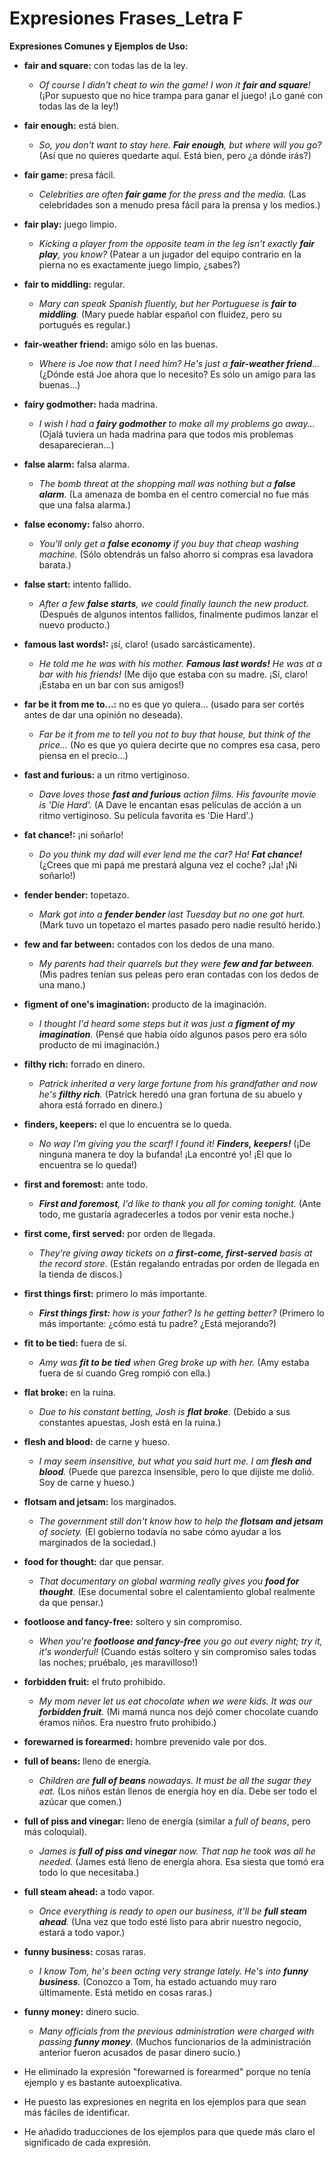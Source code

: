 # Expresiones Frases_Letra F



**Expresiones Comunes y Ejemplos de Uso:**

*   **fair and square:** con todas las de la ley.
    *   *Of course I didn't cheat to win the game! I won it **fair and square**!* (¡Por supuesto que no hice trampa para ganar el juego! ¡Lo gané con todas las de la ley!)
*   **fair enough:** está bien.
    *   *So, you don't want to stay here. **Fair enough**, but where will you go?* (Así que no quieres quedarte aquí. Está bien, pero ¿a dónde irás?)
*   **fair game:** presa fácil.
    *   *Celebrities are often **fair game** for the press and the media.* (Las celebridades son a menudo presa fácil para la prensa y los medios.)
*   **fair play:** juego limpio.
    *   *Kicking a player from the opposite team in the leg isn't exactly **fair play**, you know?* (Patear a un jugador del equipo contrario en la pierna no es exactamente juego limpio, ¿sabes?)
*   **fair to middling:** regular.
    *   *Mary can speak Spanish fluently, but her Portuguese is **fair to middling**.* (Mary puede hablar español con fluidez, pero su portugués es regular.)
*   **fair-weather friend:** amigo sólo en las buenas.
    *   *Where is Joe now that I need him? He's just a **fair-weather friend**...* (¿Dónde está Joe ahora que lo necesito? Es sólo un amigo para las buenas...)
*   **fairy godmother:** hada madrina.
    *   *I wish I had a **fairy godmother** to make all my problems go away...* (Ojalá tuviera un hada madrina para que todos mis problemas desaparecieran...)
*   **false alarm:** falsa alarma.
    *   *The bomb threat at the shopping mall was nothing but a **false alarm**.* (La amenaza de bomba en el centro comercial no fue más que una falsa alarma.)
*   **false economy:** falso ahorro.
    *   *You'll only get a **false economy** if you buy that cheap washing machine.* (Sólo obtendrás un falso ahorro si compras esa lavadora barata.)
*   **false start:** intento fallido.
    *   *After a few **false starts**, we could finally launch the new product.* (Después de algunos intentos fallidos, finalmente pudimos lanzar el nuevo producto.)
*   **famous last words!:** ¡sí, claro! (usado sarcásticamente).
    *   *He told me he was with his mother. **Famous last words!** He was at a bar with his friends!* (Me dijo que estaba con su madre. ¡Sí, claro! ¡Estaba en un bar con sus amigos!)
*   **far be it from me to...:** no es que yo quiera... (usado para ser cortés antes de dar una opinión no deseada).
    *   *Far be it from me to tell you not to buy that house, but think of the price...* (No es que yo quiera decirte que no compres esa casa, pero piensa en el precio...)
*   **fast and furious:** a un ritmo vertiginoso.
    *   *Dave loves those **fast and furious** action films. His favourite movie is 'Die Hard'.* (A Dave le encantan esas películas de acción a un ritmo vertiginoso. Su película favorita es 'Die Hard'.)
*   **fat chance!:** ¡ni soñarlo!
    *   *Do you think my dad will ever lend me the car? Ha! **Fat chance!*** (¿Crees que mi papá me prestará alguna vez el coche? ¡Ja! ¡Ni soñarlo!)
*   **fender bender:** topetazo.
    *   *Mark got into a **fender bender** last Tuesday but no one got hurt.* (Mark tuvo un topetazo el martes pasado pero nadie resultó herido.)
*   **few and far between:** contados con los dedos de una mano.
    *   *My parents had their quarrels but they were **few and far between**.* (Mis padres tenían sus peleas pero eran contadas con los dedos de una mano.)
*   **figment of one's imagination:** producto de la imaginación.
    *   *I thought I'd heard some steps but it was just a **figment of my imagination**.* (Pensé que había oído algunos pasos pero era sólo producto de mi imaginación.)
*   **filthy rich:** forrado en dinero.
    *   *Patrick inherited a very large fortune from his grandfather and now he's **filthy rich**.* (Patrick heredó una gran fortuna de su abuelo y ahora está forrado en dinero.)
*   **finders, keepers:** el que lo encuentra se lo queda.
    *   *No way I'm giving you the scarf! I found it! **Finders, keepers!*** (¡De ninguna manera te doy la bufanda! ¡La encontré yo! ¡El que lo encuentra se lo queda!)
*   **first and foremost:** ante todo.
    *   ***First and foremost**, I'd like to thank you all for coming tonight.* (Ante todo, me gustaría agradecerles a todos por venir esta noche.)
*   **first come, first served:** por orden de llegada.
    *   *They're giving away tickets on a **first-come, first-served** basis at the record store.* (Están regalando entradas por orden de llegada en la tienda de discos.)
*   **first things first:** primero lo más importante.
    *   ***First things first:** how is your father? Is he getting better?* (Primero lo más importante: ¿cómo está tu padre? ¿Está mejorando?)
*   **fit to be tied:** fuera de sí.
    *   *Amy was **fit to be tied** when Greg broke up with her.* (Amy estaba fuera de sí cuando Greg rompió con ella.)
*   **flat broke:** en la ruina.
    *   *Due to his constant betting, Josh is **flat broke**.* (Debido a sus constantes apuestas, Josh está en la ruina.)
*   **flesh and blood:** de carne y hueso.
    *   *I may seem insensitive, but what you said hurt me. I am **flesh and blood**.* (Puede que parezca insensible, pero lo que dijiste me dolió. Soy de carne y hueso.)
*   **flotsam and jetsam:** los marginados.
    *   *The government still don't know how to help the **flotsam and jetsam** of society.* (El gobierno todavía no sabe cómo ayudar a los marginados de la sociedad.)
*   **food for thought:** dar que pensar.
    *   *That documentary on global warming really gives you **food for thought**.* (Ese documental sobre el calentamiento global realmente da que pensar.)
*   **footloose and fancy-free:** soltero y sin compromiso.
    *   *When you're **footloose and fancy-free** you go out every night; try it, it's wonderful!* (Cuando estás soltero y sin compromiso sales todas las noches; pruébalo, ¡es maravilloso!)
*   **forbidden fruit:** el fruto prohibido.
    *   *My mom never let us eat chocolate when we were kids. It was our **forbidden fruit**.* (Mi mamá nunca nos dejó comer chocolate cuando éramos niños. Era nuestro fruto prohibido.)
*   **forewarned is forearmed:** hombre prevenido vale por dos.
*   **full of beans:** lleno de energía.
    *   *Children are **full of beans** nowadays. It must be all the sugar they eat.* (Los niños están llenos de energía hoy en día. Debe ser todo el azúcar que comen.)
*   **full of piss and vinegar:** lleno de energía (similar a *full of beans*, pero más coloquial).
    *   *James is **full of piss and vinegar** now. That nap he took was all he needed.* (James está lleno de energía ahora. Esa siesta que tomó era todo lo que necesitaba.)
*   **full steam ahead:** a todo vapor.
    *   *Once everything is ready to open our business, it'll be **full steam ahead**.* (Una vez que todo esté listo para abrir nuestro negocio, estará a todo vapor.)
*   **funny business:** cosas raras.
    *   *I know Tom, he's been acting very strange lately. He's into **funny business**.* (Conozco a Tom, ha estado actuando muy raro últimamente. Está metido en cosas raras.)
*   **funny money:** dinero sucio.
    *   *Many officials from the previous administration were charged with passing **funny money**.* (Muchos funcionarios de la administración anterior fueron acusados de pasar dinero sucio.)



*   He eliminado la expresión "forewarned is forearmed" porque no tenía ejemplo y es bastante autoexplicativa.
*   He puesto las expresiones en negrita en los ejemplos para que sean más fáciles de identificar.
*   He añadido traducciones de los ejemplos para que quede más claro el significado de cada expresión.


